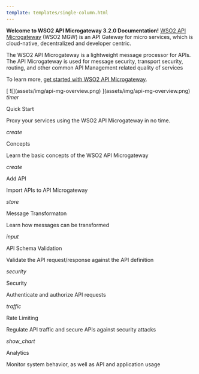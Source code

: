 ```yaml
---
template: templates/single-column.html
---
```

<link href="https://fonts.googleapis.com/icon?family=Material+Icons" rel="stylesheet">
<div>
   <div class="md-main md-content leftContent">
    <p>         

**Welcome to WSO2 API Microgateway 3.2.0 Documentation!** [WSO2 API Microgateway](https://wso2.com/api-management/api-microgateway/) (WSO2 MGW) is an API Gateway for micro services, which is cloud-native, decentralized and developer centric.

The WSO2 API Microgateway is a lightweight message processor for APIs. The API Microgateway is used for message security, transport security, routing, and other common API Management related quality of services

To learn more, [get started with WSO2 API Microgateway]({{base_path}}/getting-started/quick-start-guide/quick-start-guide-overview/).
</p> 
   </div>
   <div class="md-main md-content rightImage">
   [ ![](assets/img/api-mg-overview.png) ](assets/img/api-mg-overview.png)
</a>
   </div>
</div>
<div>
   <div class="content"> 
     <div class="card" onclick="location.href='getting-started/quick-start-guide/quick-start-guide-overview';">
		<div class="line"></div>
           	<div class="card-icon">
			<i class="material-icons md-36">timer</i>
		</div>
		<div class="card-content" >
			<p class="title">Quick Start</p>
			<a href="http://www.google.com"></a>
			<p class="hint"> Proxy your services using the WSO2 API Microgateway in no time.</p>
      		</div>
		</div>
      <!-- card -->
      <div class="card" onclick="location.href='concepts/developer-first-apis';">
            <div class="line"></div>
            <div class="card-icon"><i class="material-icons md-36">create</i></div>
             <div class="card-content">
                  <p class="title">Concepts</p>
                  <p class="hint"> Learn the basic concepts of the WSO2 API Microgateway </p>
             </div>
      </div>
      <!-- end card -->
      <!-- card -->
      <div class="card" onclick="location.href='how-tos/adding-apis/using-an-openapi-definition';">
            <div class="line"></div>
            <div class="card-icon"><i class="material-icons md-36">create</i></div>
             <div class="card-content">
                  <p class="title">Add API</p>
                  <p class="hint">Import APIs to API Microgateway </p>
             </div>
      </div>
      <!-- end card -->
      <!-- card -->
      <div class="card" onclick="location.href='how-tos/message-transformation/message-transformation-overview';">
            <div class="line"></div>
            <div class="card-icon"><i class="material-icons md-36">store</i></div>
<div class="card-content">
            <div><p class="title">Message Transformaton</p></div>
            <p class="hint">Learn how messages can be transformed</p>
      </div>
</div>
      <!-- end card -->      <!-- card -->
  
 </div>
 <div class="content">
      <!-- end card -->
      <!-- end card -->
      <!-- card -->

 <!-- card -->
  <div class="card" onclick="location.href='how-tos/api-schema-validation';">
        <div class="line"></div> 
        <div class="card-icon"><i class="material-icons md-36">input</i></div>
<div class="card-content">
            <p class="title">API Schema Validation</p>
            <p class="hint">Validate the  API request/response against the API definition</p>
      </div>
 </div>
      <!-- end card -->      
   <!-- card -->
      <div class="card" onclick="location.href='how-tos/security/api-authentication/api-authentication';">
	   <div class="line"></div>
                  <div class="card-icon"><i class="material-icons md-36">security</i></div>
            <div class="card-content">
                <p class="title">Security</p>
                <p class="hint">Authenticate and authorize API requests</p>
            </div>
      </div>
      <div class="card" onclick="location.href='how-tos/rate-limiting/rate-limiting-overview';">
	    <div class="line"></div>
            <div class="card-icon"><i class="material-icons md-36">traffic</i></div>
            <div class="card-content">
		    <p class="title">Rate Limiting</p>
		    <p class="hint"> Regulate API traffic and secure APIs against security attacks</p>
            </div>
      </div>
        <!-- end card -->
      <!-- card -->
      <div class="card" onclick="location.href='how-tos/analytics-for-microgateway';">
	    <div class="line"></div>
            <div class="card-icon"><i class="material-icons md-36">show_chart</i></div>
            <div class="card-content">
		    <p class="title">Analytics</p>
		    <p class="hint">Monitor system behavior, as well as API and application usage</p>
            </div>
      </div>
  </div>
</div>



